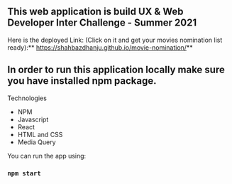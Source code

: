 ## This web application is build UX & Web Developer Inter Challenge - Summer 2021
Here is the deployed Link: (Click on it and get your movies nomination list ready):** https://shahbazdhanju.github.io/movie-nomination/**

## In order to run this application locally make sure you have installed npm package.
Technologies
  * NPM 
  * Javascript
  * React
  * HTML and CSS
  * Media Query
  
You can run the app using:
### `npm start`
